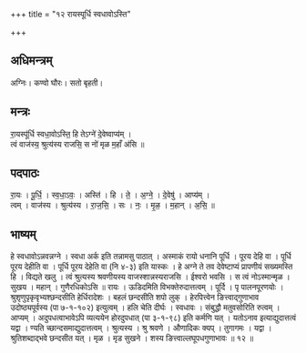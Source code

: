 +++
title = "१२ रायस्पूर्धि स्वधावोऽस्ति"

+++
## अधिमन्त्रम्
अग्निः। कण्वो घौरः। सतो बृहती।

## मन्त्रः
रा॒यस्पू॑र्धि स्वधा॒वोऽस्ति॒ हि तेऽग्ने॑ दे॒वेष्वाप्य॑म् ।  
त्वं वाज॑स्य॒ श्रुत्य॑स्य राजसि॒ स नो॑ मृळ म॒हाँ अ॑सि ॥

## पदपाठः
रा॒यः । पू॒र्धि॒ । स्व॒धा॒ऽवः॒ । अस्ति॑ । हि । ते॒ । अ॒ग्ने॒ । दे॒वेषु॑ । आप्य॑म् ।  
त्वम् । वाज॑स्य । श्रुत्य॑स्य । रा॒ज॒सि॒ । सः । नः॒ । मृ॒ळ॒ । म॒हान् । अ॒सि॒ ॥

## भाष्यम्
हे स्वधावोऽन्नवन्नग्ने । स्वधा अर्क इति तन्नामसु पाठात् । अस्माकं रायो धनानि पूर्धि । पूरय देहि वा । पूर्धि पूरय देहीति वा । पूर्धि पूरय देहेति वा (नि ४-३) इति यास्कः । हे अग्ने ते तव देवेष्टाप्यं प्रापणीयं सख्यमस्ति हि । विद्यते खलु । त्वं श्रुत्यस्य श्रवणीयस्य वाजस्शान्नस्यराजसि । ईश्वरो भवसि । स त्वं नोऽस्मान्मृळ । सुखय । महान् । गुणैरधिकोऽसि ॥ रायः । ऊडिदमिति विभक्तेरुदात्तत्वम् । पूर्दि । पृ पालनपूरणयोः । श्रुशृणुपृकृवृभ्यश्छन्दसीति हेर्धिरादेशः । बहलं छन्दसीति शपो लुक् । हेरपित्त्वेन ङित्त्वाद्गुणाभाव उदोष्ठ्यपूर्वस्य (पा ७-१-१०२) इत्युत्वम् । हलि चेति दीर्घः । स्वधावः । संबुद्धौ मतुवसोरिति रुत्वम् । आप्यम् । अदुपधत्वाभावेऽपि व्यत्ययेन होरदुपधात् (पा ३-१-९८) इति कर्मणि यत् । यतोऽनाव इत्याद्युदात्तत्वं यद्वा । ण्यति च्छान्दसमाद्युदात्तत्वम् । श्रुत्यस्य । श्रु श्रवणे । औणादिकः क्यप् । तुगागमः । यद्वा । श्रुतिशब्दाद्भवे छन्दसीत यत् । मृळ । मृड सुखने । शस्य ङित्त्वाल्लघूपधगुणाभावः ॥ १२ ॥